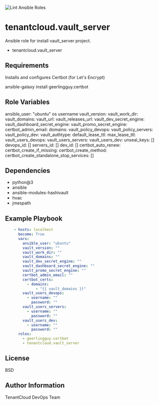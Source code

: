 
![Lint Ansible Roles](https://github.com/tenantcloud/ansible-role-vault-server/workflows/Lint%20Ansible%20Roles/badge.svg?branch-master)

tenantcloud.vault_server
=========

Ansible role for install vault_server project.

  - tenantcloud.vault_server

Requirements
------------

Installs and configures Certbot (for Let's Encrypt)

  ansible-galaxy install geerlingguy.certbot

Role Variables
--------------

ansible_user: "ubuntu" os username
vault_version:
vault_work_dir:
vault_domains: 
vault_url:
vault_releases_url:
vault_dev_secret_engine:
vault_dashboard_secret_engine:
vault_promo_secret_engine:
certbot_admin_email:
domains:
vault_policy_devops:
vault_policy_servers:
vault_policy_dev:
vault_authtype:
default_lease_ttl:
max_lease_ttl:
vault_users_devops:
vault_users_servers:
vault_users_dev:
unseal_keys: []
devops_id: []
servers_id: []
dev_id: []
certbot_auto_renew:
certbot_create_if_missing:
certbot_create_method:
certbot_create_standalone_stop_services: []

Dependencies
------------

- python@3
- ansible
- ansible-modules-hashivault
- hvac
- jmespath

Example Playbook
----------------

```yaml
    - hosts: localhost
      become: True
      vars:
        ansible_user: "ubuntu"
        vault_version: ""
        vault_work_dir: ""
        vault_domains: ""
        vault_dev_secret_engine: ""
        vault_dashboard_secret_engine: ""
        vault_promo_secret_engine: ""
        certbot_admin_email: ""
        certbot_certs:
          - domains:
              - "{{ vault_domains }}"
        vault_users_devops:
          - username: ""
            password: ""
        vault_users_servers:
          - username: ""
            password: ""
        vault_users_dev:
          - username: ""
            password: ""
      roles:
        - geerlingguy.certbot
        - tenantcloud.vault_server
```

License
-------

BSD

Author Information
------------------

TenantCloud DevOps Team
